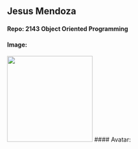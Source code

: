 ## Jesus Mendoza
#### Repo: 2143 Object Oriented Programming
#### Image:
<img src="https://ca.slack-edge.com/TBMBG710S-U07J6EFCBTR-ef25ca4db77f-512" width="200">
#### Avatar:
<img src="[https://avatars.githubusercontent.com/u/162663012?s=400&u=d33c92fb8cc40c36474756198806585946fb1596&v=4](https://www.megavoxels.com/wp-content/uploads/2023/09/Pixel-Art-Pizza.png)" width="75>
